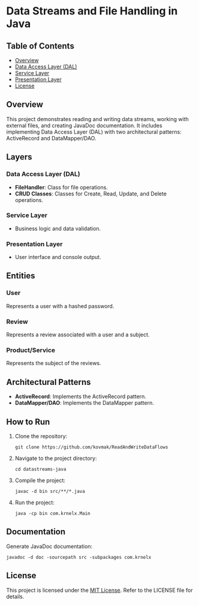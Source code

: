 # Data Streams and File Handling in Java

## Table of Contents

- [Overview](#overview)
- [Data Access Layer (DAL)](#data-access)
- [Service Layer](#service-layer)
- [Presentation Layer](#presentation-layer)
- [License](#license)

## Overview

This project demonstrates reading and writing data streams, working with external files, and creating JavaDoc documentation. It includes implementing Data Access Layer (DAL) with two architectural patterns: ActiveRecord and DataMapper/DAO.

## Layers

### Data Access Layer (DAL)
- **FileHandler**: Class for file operations.
- **CRUD Classes**: Classes for Create, Read, Update, and Delete operations.

### Service Layer
- Business logic and data validation.

### Presentation Layer
- User interface and console output.

## Entities

### User
Represents a user with a hashed password.

### Review
Represents a review associated with a user and a subject.

### Product/Service
Represents the subject of the reviews.

## Architectural Patterns

- **ActiveRecord**: Implements the ActiveRecord pattern.
- **DataMapper/DAO**: Implements the DataMapper pattern.

## How to Run

1. Clone the repository:
   ```
   git clone https://github.com/kovmak/ReadAndWriteDataFlows
2. Navigate to the project directory:
   ```
   cd datastreams-java
3. Compile the project:
   ```
   javac -d bin src/**/*.java
4. Run the project:
   ```
   java -cp bin com.krnelx.Main
## Documentation

Generate JavaDoc documentation:
   ```
javadoc -d doc -sourcepath src -subpackages com.krnelx
   ```
## License

This project is licensed under the [MIT License](LICENSE). Refer to the LICENSE file for details.
